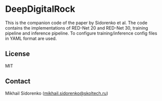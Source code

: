 # DeepDigitalRock
This is the companion code of the paper by Sidorenko et al. The code contains the implementations of
RED-Net 20 and RED-Net 30, training pipeline and inference pipeline. To configure training/inference 
config files in YAML format are used.

## License
MIT

## Contact
Mikhail Sidorenko (mikhail.sidorenko@skoltech.ru)
